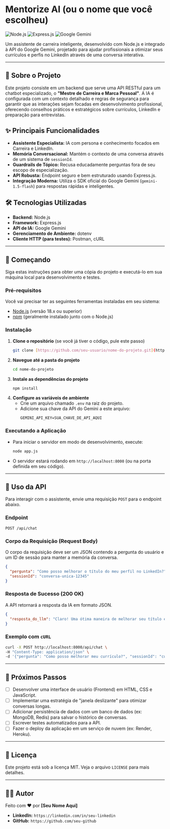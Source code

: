 # Mentorize AI (ou o nome que você escolheu)

![Node.js](https://img.shields.io/badge/Node.js-18.x-339933?style=for-the-badge&logo=node.js)
![Express.js](https://img.shields.io/badge/Express.js-4.x-000000?style=for-the-badge&logo=express)
![Google Gemini](https://img.shields.io/badge/Google%20Gemini-API-4285F4?style=for-the-badge&logo=google)

Um assistente de carreira inteligente, desenvolvido com Node.js e integrado à API do Google Gemini, projetado para ajudar profissionais a otimizar seus currículos e perfis no LinkedIn através de uma conversa interativa.

---

## 📖 Sobre o Projeto

Este projeto consiste em um backend que serve uma API RESTful para um chatbot especializado, o **"Mestre de Carreira e Marca Pessoal"**. A IA é configurada com um contexto detalhado e regras de segurança para garantir que as interações sejam focadas em desenvolvimento profissional, oferecendo conselhos práticos e estratégicos sobre currículos, LinkedIn e preparação para entrevistas.

## ✨ Principais Funcionalidades

- **Assistente Especialista:** IA com persona e conhecimento focados em Carreira e LinkedIn.
- **Memória Conversacional:** Mantém o contexto de uma conversa através de um sistema de `sessionId`.
- **Guardrails de Tópico:** Recusa educadamente perguntas fora de seu escopo de especialização.
- **API Robusta:** Endpoint seguro e bem estruturado usando Express.js.
- **Integração Moderna:** Utiliza o SDK oficial do Google Gemini (`gemini-1.5-flash`) para respostas rápidas e inteligentes.

## 🛠️ Tecnologias Utilizadas

- **Backend:** Node.js
- **Framework:** Express.js
- **API de IA:** Google Gemini
- **Gerenciamento de Ambiente:** dotenv
- **Cliente HTTP (para testes):** Postman, cURL

---

## 🚀 Começando

Siga estas instruções para obter uma cópia do projeto e executá-lo em sua máquina local para desenvolvimento e testes.

### Pré-requisitos

Você vai precisar ter as seguintes ferramentas instaladas em seu sistema:
- [Node.js](https://nodejs.org/) (versão 18.x ou superior)
- [npm](https://www.npmjs.com/) (geralmente instalado junto com o Node.js)

### Instalação

1.  **Clone o repositório** (se você já tiver o código, pule este passo)
    ```bash
    git clone [https://github.com/seu-usuario/nome-do-projeto.git](https://github.com/seu-usuario/nome-do-projeto.git)
    ```
2.  **Navegue até a pasta do projeto**
    ```bash
    cd nome-do-projeto
    ```
3.  **Instale as dependências do projeto**
    ```bash
    npm install
    ```
4.  **Configure as variáveis de ambiente**
    - Crie um arquivo chamado `.env` na raiz do projeto.
    - Adicione sua chave da API do Gemini a este arquivo:
      ```
      GEMINI_API_KEY=SUA_CHAVE_DE_API_AQUI
      ```

### Executando a Aplicação

- Para iniciar o servidor em modo de desenvolvimento, execute:
  ```bash
  node app.js
  ```
- O servidor estará rodando em `http://localhost:8000` (ou na porta definida em seu código).

---

## 🔌 Uso da API

Para interagir com o assistente, envie uma requisição `POST` para o endpoint abaixo.

### Endpoint

`POST /api/chat`

### Corpo da Requisição (Request Body)

O corpo da requisição deve ser um JSON contendo a pergunta do usuário e um ID de sessão para manter a memória da conversa.

```json
{
  "pergunta": "Como posso melhorar o título do meu perfil no LinkedIn?",
  "sessionId": "conversa-unica-12345"
}
```

### Resposta de Sucesso (200 OK)

A API retornará a resposta da IA em formato JSON.

```json
{
  "resposta_do_llm": "Claro! Uma ótima maneira de melhorar seu título é usar palavras-chave. Tente a fórmula: [Seu Cargo] | [Sua Especialidade 1] | [Sua Especialidade 2]..."
}
```

### Exemplo com `cURL`

```bash
curl -X POST http://localhost:8000/api/chat \
-H "Content-Type: application/json" \
-d '{"pergunta": "Como posso melhorar meu currículo?", "sessionId": "curl-session-001"}'
```

---

## 🔮 Próximos Passos

- [ ] Desenvolver uma interface de usuário (Frontend) em HTML, CSS e JavaScript.
- [ ] Implementar uma estratégia de "janela deslizante" para otimizar conversas longas.
- [ ] Adicionar persistência de dados com um banco de dados (ex: MongoDB, Redis) para salvar o histórico de conversas.
- [ ] Escrever testes automatizados para a API.
- [ ] Fazer o deploy da aplicação em um serviço de nuvem (ex: Render, Heroku).

---

## 📄 Licença

Este projeto está sob a licença MIT. Veja o arquivo `LICENSE` para mais detalhes.

---

## 👨‍💻 Autor

Feito com ❤️ por **[Seu Nome Aqui]**

- **LinkedIn:** `https://linkedin.com/in/seu-linkedin`
- **GitHub:** `https://github.com/seu-github`

